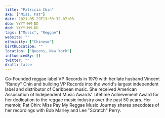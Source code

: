 ```yaml
---
title: "Patricia Chin"
aka: ["Miss. Pat"]
date: 2021-05-29T13:30:32-07:00
dob: YYYY-MM-DD
dod: YYYY-MM-DD
tags: ["Music", "Reggae"]
website: ""
ethnicity: ["Chinese"]
birthLocation: ""
location: ["Queens, New York"]
influencedBy: []
twitter: ""
draft: false
---
```


Co-Founded reggae label VP Records in 1979 with her late husband Vincent "Randy"
Chin and building VP Records into the world's largest independent label and
distributor of Caribbean music. She received American Association of Independent
Music Awards' Lifetime Achievement Award for her dedication to the reggae music
industry over the past 50 years. Her memoir, Pat Chin: Miss Pay My Reggae Music
Journey shares anecdotes of her recordings with Bob Marley and Lee "Scratch"
Perry.
